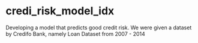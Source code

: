 # credi_risk_model_idx
Developing a model that predicts good credit risk. We were given a dataset by Credifo Bank, namely Loan Dataset from 2007 - 2014
